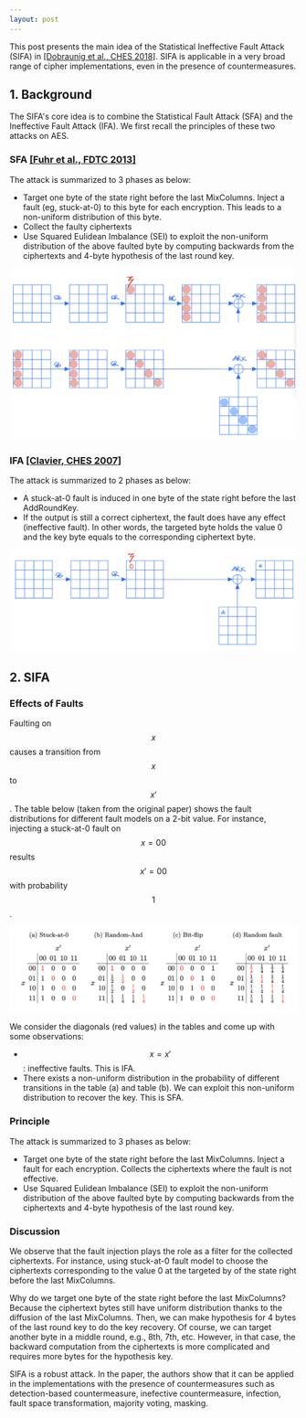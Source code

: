 ```yaml
---
layout: post
---
```


This post presents the main idea of the Statistical Ineffective Fault Attack (SIFA) in [[Dobraunig et al., CHES 2018]](https://tches.iacr.org/index.php/TCHES/article/view/7286). SIFA is applicable in a very broad range of cipher implementations, even in the presence of countermeasures.

## 1. Background

The SIFA's core idea is to combine the Statistical Fault Attack (SFA) and the Ineffective Fault Attack (IFA). We first recall the principles of these two attacks on AES.

### SFA [[Fuhr et al., FDTC 2013]](https://www.ssi.gouv.fr/uploads/IMG/pdf/Fault_Attacks_on_AES_with_Faulty_Ciphertexts_Only.pdf)

The attack is summarized to 3 phases as below:

- Target one byte of the state right before the last MixColumns. Inject a fault (eg, stuck-at-0) to this byte for each encryption. This leads to a non-uniform distribution of this byte.
- Collect the faulty ciphertexts
- Use Squared Eulidean Imbalance (SEI) to exploit the non-uniform distribution of the above faulted byte by computing backwards from the ciphertexts and 4-byte hypothesis of the last round key.

<div style="text-align: center">
    <img src="/assets/figures/2023-07-31-SIFA-sfa.jpeg" width="500" alt="drawing"/>
</div>

### IFA [[Clavier, CHES 2007]](https://iacr.org/archive/ches2007/47270181/47270181.pdf)

The attack is summarized to 2 phases as below:

- A stuck-at-0 fault is induced in one byte of the state right before the last AddRoundKey.
- If the output is still a correct ciphertext, the fault does have any effect (ineffective fault). In other words, the targeted byte holds the value 0 and the key byte equals to the corresponding ciphertext byte.

<div style="text-align: center">
    <img src="/assets/figures/2023-07-31-SIFA-ifa.jpeg" width="500" alt="drawing"/>
</div>

## 2. SIFA

### Effects of Faults
Faulting on $$x$$ causes a transition from $$x$$ to $$x'$$. The table below (taken from the original paper) shows the fault distributions for different fault models on a 2-bit value. For instance, injecting a stuck-at-0 fault on $$x=00$$ results $$x'=00$$ with probability $$1$$.

<div style="text-align: center">
    <img src="/assets/figures/2023-07-31-SIFA-distribution.png" width="650" alt="drawing"/>
</div>

We consider the diagonals (red values) in the tables and come up with some observations:
- $$x = x'$$: ineffective faults. This is IFA.
- There exists a non-uniform distribution in the probability of different transitions in the table (a) and table (b). We can exploit this non-uniform distribution to recover the key. This is SFA.

### Principle

The attack is summarized to 3 phases as below:

- Target one byte of the state right before the last MixColumns. Inject a fault for each encryption. Collects the ciphertexts where the fault is not effective.
- Use Squared Eulidean Imbalance (SEI) to exploit the non-uniform distribution of the above faulted byte by computing backwards from the ciphertexts and 4-byte hypothesis of the last round key.

### Discussion

We observe that the fault injection plays the role as a filter for the collected ciphertexts. For instance, using stuck-at-0 fault model to choose the ciphertexts corresponding to the value 0 at the targeted by of the state right before the last MixColumns.

Why do we target one byte of the state right before the last MixColumns? Because the ciphertext bytes still have uniform distribution thanks to the diffusion of the last MixColumns. Then, we can make hypothesis for 4 bytes of the last round key to do the key recovery. Of course, we can target another byte in a middle round, e.g., 8th, 7th, etc. However, in that case, the backward computation from the ciphertexts is more complicated and requires more bytes for the hypothesis key.

SIFA is a robust attack. In the paper, the authors show that it can be applied in the implementations with the presence of countermeasures such as detection-based countermeasure, inefective countermeasure, infection, fault space transformation, majority voting, masking.